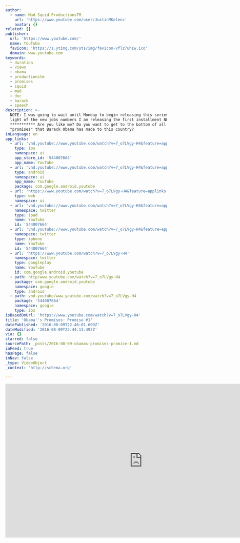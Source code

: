 ```yaml
---
author:
  - name: Mad Squid ProductionsTM
    url: 'https://www.youtube.com/user/JustinMKolenc'
    avatar: {}
related: []
publisher:
  url: 'https://www.youtube.com/'
  name: YouTube
  favicon: 'https://s.ytimg.com/yts/img/favicon-vflz7uhzw.ico'
  domain: www.youtube.com
keywords:
  - duration
  - views
  - obama
  - productionstm
  - promises
  - squid
  - mad
  - dnc
  - barack
  - speech
description: >-
  NOTE: I was going to wait until Monday to begin releasing this series, but in
  light of the new jobs numbers I am releasing the first installment NOW. ;-)
  *********** Are you like me? Do you want to get to the bottom of all those
  "promises" that Barack Obama has made to this country?
inLanguage: en
app_links:
  - url: 'vnd.youtube://www.youtube.com/watch?v=7_o7LVgy-H4&feature=applinks'
    type: ios
    namespace: ai
    app_store_id: '544007664'
    app_name: YouTube
  - url: 'vnd.youtube://www.youtube.com/watch?v=7_o7LVgy-H4&feature=applinks'
    type: android
    namespace: ai
    app_name: YouTube
    package: com.google.android.youtube
  - url: 'https://www.youtube.com/watch?v=7_o7LVgy-H4&feature=applinks'
    type: web
    namespace: ai
  - url: 'vnd.youtube://www.youtube.com/watch?v=7_o7LVgy-H4&feature=applinks'
    namespace: twitter
    type: ipad
    name: YouTube
    id: '544007664'
  - url: 'vnd.youtube://www.youtube.com/watch?v=7_o7LVgy-H4&feature=applinks'
    namespace: twitter
    type: iphone
    name: YouTube
    id: '544007664'
  - url: 'https://www.youtube.com/watch?v=7_o7LVgy-H4'
    namespace: twitter
    type: googleplay
    name: YouTube
    id: com.google.android.youtube
  - path: http/www.youtube.com/watch?v=7_o7LVgy-H4
    package: com.google.android.youtube
    namespace: google
    type: android
  - path: vnd.youtube/www.youtube.com/watch?v=7_o7LVgy-H4
    package: '544007664'
    namespace: google
    type: ios
isBasedOnUrl: 'https://www.youtube.com/watch?v=7_o7LVgy-H4'
title: 'Obama''s Promises: Promise #1'
datePublished: '2016-08-09T22:46:01.609Z'
dateModified: '2016-08-09T22:44:13.492Z'
via: {}
starred: false
sourcePath: _posts/2016-08-09-obamas-promises-promise-1.md
inFeed: true
hasPage: false
inNav: false
_type: VideoObject
_context: 'http://schema.org'

---
```

<iframe src="https://cdn.embedly.com/widgets/media.html?src=https%3A%2F%2Fwww.youtube.com%2Fembed%2F7_o7LVgy-H4%3Ffeature%3Doembed&amp;url=http%3A%2F%2Fwww.youtube.com%2Fwatch%3Fv%3D7_o7LVgy-H4&amp;image=https%3A%2F%2Fi.ytimg.com%2Fvi%2F7_o7LVgy-H4%2Fhqdefault.jpg&amp;key=b7d04c9b404c499eba89ee7072e1c4f7&amp;type=text%2Fhtml&amp;schema=youtube" width="854" height="480" scrolling="no" frameborder="0" allowfullscreen="" style=""></iframe>